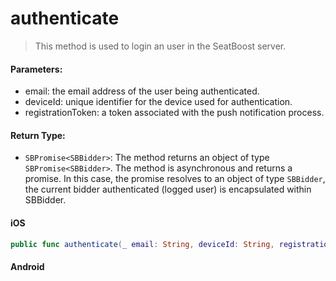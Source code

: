 # authenticate

> This method is used to login an user in the SeatBoost server.

#### Parameters:

* email: the email address of the user being authenticated.
* deviceId: unique identifier for the device used for authentication.
* registrationToken: a token associated with the push notification process.

#### Return Type:

* ```SBPromise<SBBidder>```: The method returns an object of type ```SBPromise<SBBidder>```. The method is asynchronous and returns a promise. In this case, the promise resolves to an object of type ```SBBidder```, the current bidder authenticated (logged user) is encapsulated within SBBidder.


<!-- tabs:start -->

#### **iOS**

```swift
public func authenticate(_ email: String, deviceId: String, registrationToken: String) -> SBPromise<SBBidder> 
```

#### **Android**

```kotlin
```

<!-- tabs:end -->